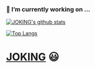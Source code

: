 ### 🌱 I’m currently working on ...


[![JOKING's github stats](https://github-readme-stats.vercel.app/api?username=jokinglove&show_icons=true&theme=shades-of-purple&count_private=true&include_all_commits=true&show_owner=true&card_width=100)](https://github.com/jokinglove)

[![Top Langs](https://github-readme-stats.vercel.app/api/top-langs/?username=jokinglove&layout=default&theme=cobalt&show_icons=true&card_width=500)](https://github.com/jokinglove)


<link rel="stylesheet" href="//at.alicdn.com/t/font_1280381_9etuyty0h8.css">

 # <a href="https://jokinglove.com">JOKING</a> :smiley:

<a href="https://github.com/jokinglove"><i class="icongithub4"></i></a>

<!--
**JokingLove/jokinglove** is a ✨ _special_ ✨ repository because its `README.md` (this file) appears on your GitHub profile.

Here are some ideas to get you started:

- 🔭 I’m currently working on ...
- 🌱 I’m currently learning ...
- 👯 I’m looking to collaborate on ...
- 🤔 I’m looking for help with ...
- 💬 Ask me about ...
- 📫 How to reach me: ...
- 😄 Pronouns: ...
- ⚡ Fun fact: ...
-->
